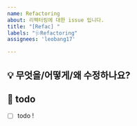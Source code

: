 ```yaml
---
name: Refactoring
about: 리팩터링에 대한 issue 입니다.
title: "[Refac] "
labels: "🩺Refactoring"
assignees: 'leobang17'

---
```


## 💡 무엇을/어떻게/왜 수정하나요?

<!-- 이슈에 대한 내용을 설명해주세요. -->

## 📝 todo

- [ ] todo !
<!-- 해야 할 일들을 적어주세요. -->
